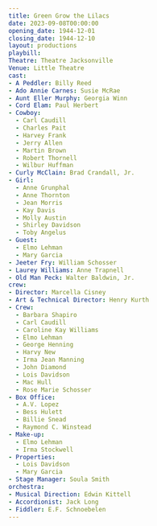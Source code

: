 ```yaml
---
title: Green Grow the Lilacs
date: 2023-09-08T00:00:00
opening_date: 1944-12-01
closing_date: 1944-12-10
layout: productions
playbill:
Theatre: Theatre Jacksonville
Venue: Little Theatre
cast:
- A Peddler: Billy Reed
- Ado Annie Carnes: Susie McRae
- Aunt Eller Murphy: Georgia Winn
- Cord Elam: Paul Herbert
- Cowboy:
  - Carl Caudill
  - Charles Pait
  - Harvey Frank
  - Jerry Allen
  - Martin Brown
  - Robert Thornell
  - Wilbur Huffman
- Curly McClain: Brad Crandall, Jr.
- Girl:
  - Anne Grunphal
  - Anne Thornton
  - Jean Morris
  - Kay Davis
  - Molly Austin
  - Shirley Davidson
  - Toby Angelus
- Guest:
  - Elmo Lehman
  - Mary Garcia
- Jeeter Fry: William Schosser
- Laurey Williams: Anne Trapnell
- Old Man Peck: Walter Baldwin, Jr.
crew:
- Director: Marcella Cisney
- Art & Technical Director: Henry Kurth
- Crew:
  - Barbara Shapiro
  - Carl Caudill
  - Caroline Kay Williams
  - Elmo Lehman
  - George Henning
  - Harvy New
  - Irma Jean Manning
  - John Diamond
  - Lois Davidson
  - Mac Hull
  - Rose Marie Schosser
- Box Office:
  - A.V. Lopez
  - Bess Hulett
  - Billie Snead
  - Raymond C. Winstead
- Make-up:
  - Elmo Lehman
  - Irma Stockwell
- Properties:
  - Lois Davidson
  - Mary Garcia
- Stage Manager: Soula Smith
orchestra:
- Musical Direction: Edwin Kittell
- Accordionist: Jack Long
- Fiddler: E.F. Schnoebelen
---
```


